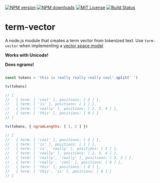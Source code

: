 [![NPM version][npm-version-image]][npm-url] [![NPM downloads][npm-downloads-image]][npm-url] [![MIT License][license-image]][license-url] [![Build Status][travis-image]][travis-url]

# term-vector
A node.js module that creates a term vector from tokenized text. Use `term-vector` when implementing a [vector space model](http://en.wikipedia.org/wiki/Vector_space_model)

**Works with Unicode!**

**Does ngrams!**


```javascript

const tokens = 'this is really really really cool'.split(' ')

tv(tokens)

// [
//   { term: [ 'cool' ], positions: [ 5 ] },
//   { term: [ 'is' ], positions: [ 1 ] },
//   { term: [ 'really' ], positions: [ 2, 3, 4 ] },
//   { term: [ 'this' ], positions: [ 0 ] }
// ]

tv(tokens, { ngramLengths: [ 1, 2 ] })

// [
//   { term: [ 'cool' ], positions: [ 5 ] },
//   { term: [ 'is' ], positions: [ 1 ] },
//   { term: [ 'is', 'really' ], positions: [ 1 ] },
//   { term: [ 'really' ], positions: [ 2, 3, 4 ] },
//   { term: [ 'really', 'really' ], positions: [ 2, 3 ] },
//   { term: [ 'really', 'cool' ], positions: [ 4 ] },
//   { term: [ 'this' ], positions: [ 0 ] },
//   { term: [ 'this', 'is' ], positions: [ 0 ] }
// ]

```

[license-image]: http://img.shields.io/badge/license-MIT-blue.svg?style=flat
[license-url]: LICENSE

[npm-url]: https://npmjs.org/package/term-vector
[npm-version-image]: http://img.shields.io/npm/v/term-vector.svg?style=flat
[npm-downloads-image]: http://img.shields.io/npm/dm/term-vector.svg?style=flat

[travis-url]: http://travis-ci.org/fergiemcdowall/term-vector
[travis-image]: http://img.shields.io/travis/fergiemcdowall/term-vector.svg?style=flat
